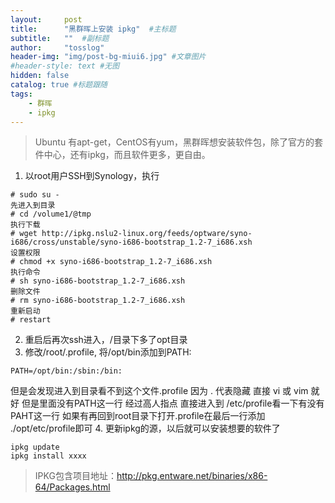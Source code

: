 ```yaml
---
layout:     post 
title:      "黑群晖上安装 ipkg"  #主标题
subtitle:   ""  #副标题
author:     "tosslog" 
header-img: "img/post-bg-miui6.jpg" #文章图片
#header-style: text #无图
hidden: false
catalog: true #标题跟随
tags: 
    - 群晖
    - ipkg
---
```


> Ubuntu 有apt-get，CentOS有yum，黑群晖想安装软件包，除了官方的套件中心，还有ipkg，而且软件更多，更自由。

1. 以root用户SSH到Synology，执行
```shell
# sudo su -
先进入到目录
# cd /volume1/@tmp
执行下载
# wget http://ipkg.nslu2-linux.org/feeds/optware/syno-i686/cross/unstable/syno-i686-bootstrap_1.2-7_i686.xsh
设置权限
# chmod +x syno-i686-bootstrap_1.2-7_i686.xsh
执行命令
# sh syno-i686-bootstrap_1.2-7_i686.xsh
删除文件
# rm syno-i686-bootstrap_1.2-7_i686.xsh
重新启动
# restart
```
2. 重启后再次ssh进入，/目录下多了opt目录
3. 修改/root/.profile, 将/opt/bin添加到PATH:
```shell
PATH=/opt/bin:/sbin:/bin:
```
但是会发现进入到目录看不到这个文件.profile 因为 . 代表隐藏 直接 vi 或 vim 就好
但是里面没有PATH这一行 经过高人指点 直接进入到 /etc/profile看一下有没有PAHT这一行
如果有再回到root目录下打开.profile在最后一行添加 ./opt/etc/profile即可
4. 更新ipkg的源，以后就可以安装想要的软件了
```shell
ipkg update
ipkg install xxxx
```

> IPKG包含项目地址：http://pkg.entware.net/binaries/x86-64/Packages.html



